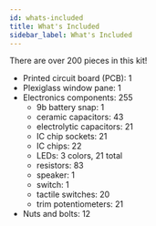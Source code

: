 ```yaml
---
id: whats-included
title: What's Included
sidebar_label: What's Included
---
```


There are over 200 pieces in this kit!

- Printed circuit board (PCB): 1
- Plexiglass window pane: 1
- Electronics components: 255
  - 9b battery snap: 1
  - ceramic capacitors: 43
  - electrolytic capacitors: 21
  - IC chip sockets: 21
  - IC chips: 22
  - LEDs: 3 colors, 21 total
  - resistors: 83
  - speaker: 1
  - switch: 1
  - tactile switches: 20
  - trim potentiometers: 21
- Nuts and bolts: 12
